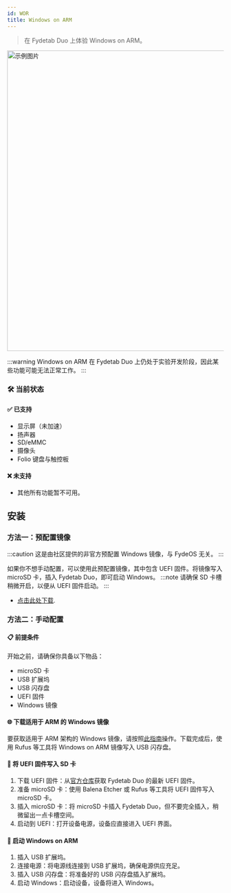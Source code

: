 ```yaml
---
id: WOR  
title: Windows on ARM  
---
```


> 在 Fydetab Duo 上体验 Windows on ARM。

<img src="/img/Windows_Fydetab.jpeg" width="700" alt="示例图片" />

:::warning
Windows on ARM 在 Fydetab Duo 上仍处于实验开发阶段，因此某些功能可能无法正常工作。
:::

### 🛠️ 当前状态

#### ✅ 已支持
- 显示屏（未加速）
- 扬声器
- SD/eMMC
- 摄像头
- Folio 键盘与触控板

#### ❌ 未支持
- 其他所有功能暂不可用。

## 安装

### 方法一：预配置镜像

:::caution
这是由社区提供的非官方预配置 Windows 镜像，与 FydeOS 无关。
:::

如果你不想手动配置，可以使用此预配置镜像，其中包含 UEFI 固件。将镜像写入 microSD 卡，插入 Fydetab Duo，即可启动 Windows。
    :::note
    请确保 SD 卡槽稍微开启，以便从 UEFI 固件启动。
    :::

- [点击此处下载](https://drive.google.com/file/d/1UuZWQ3ncKb-AdSMsh_gioP0LhjiGkjBX/).

### 方法二：手动配置

#### 📋 前提条件
开始之前，请确保你具备以下物品：
- microSD 卡
- USB 扩展坞
- USB 闪存盘
- UEFI 固件
- Windows 镜像

#### 🌐 下载适用于 ARM 的 Windows 镜像
要获取适用于 ARM 架构的 Windows 镜像，请按照[此指南](https://worproject.com/guides/getting-windows-images)操作。下载完成后，使用 Rufus 等工具将 Windows on ARM 镜像写入 USB 闪存盘。

#### 💾 将 UEFI 固件写入 SD 卡
1. 下载 UEFI 固件：从[官方仓库](https://github.com/edk2-porting/edk2-rk3588/releases)获取 Fydetab Duo 的最新 UEFI 固件。
2. 准备 microSD 卡：使用 Balena Etcher 或 Rufus 等工具将 UEFI 固件写入 microSD 卡。
3. 插入 microSD 卡：将 microSD 卡插入 Fydetab Duo，但不要完全插入，稍微留出一点卡槽空间。
4. 启动到 UEFI：打开设备电源，设备应直接进入 UEFI 界面。

#### 🚀 启动 Windows on ARM
1. 插入 USB 扩展坞。
2. 连接电源：将电源线连接到 USB 扩展坞，确保电源供应充足。
3. 插入 USB 闪存盘：将准备好的 USB 闪存盘插入扩展坞。
4. 启动 Windows：启动设备，设备将进入 Windows。